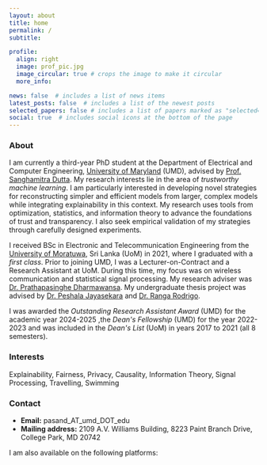 ```yaml
---
layout: about
title: home
permalink: /
subtitle:

profile:
  align: right
  image: prof_pic.jpg
  image_circular: true # crops the image to make it circular
  more_info:

news: false  # includes a list of news items
latest_posts: false  # includes a list of the newest posts
selected_papers: false # includes a list of papers marked as "selected={true}"
social: true  # includes social icons at the bottom of the page
---
```


### About
I am currently a third-year PhD student at the Department of Electrical and Computer Engineering, [University of Maryland](https://umd.edu/) (UMD), advised by [Prof. Sanghamitra Dutta](https://sites.google.com/site/sanghamitraweb/). My research interests lie in the area of *trustworthy machine learning*. I am particularly interested in developing novel strategies for reconstructing simpler and efficient models from larger, complex models while integrating explainability in this context. My research uses tools from optimization, statistics, and information theory to advance the foundations of trust and transparency. I also seek empirical validation of my strategies through carefully designed experiments.

I received BSc in Electronic and Telecommunication Engineering from the [University of Moratuwa](https://uom.lk/), Sri Lanka (UoM) in 2021, where I graduated with a *first class*. Prior to joining UMD, I was a Lecturer-on-Contract and a Research Assistant at UoM. During this time, my focus was on wireless communication and statistical signal processing. My research adviser was [Dr. Prathapasinghe Dharmawansa](https://sites.google.com/view/prathapasinghe/home). My undergraduate thesis project was advised by [Dr. Peshala Jayasekara](https://peshala.staff.uom.lk/projects/) and [Dr. Ranga Rodrigo](https://ent.uom.lk/team/dr-ranga-rodrigo/).

I was awarded the *Outstanding Research Assistant Award* (UMD) for the academic year 2024-2025 ,the *Dean's Fellowship* (UMD) for the year 2022-2023 and was included in the *Dean's List* (UoM) in years 2017 to 2021 (all 8 semesters).

### Interests
Explainability, Fairness, Privacy, Causality, Information Theory, Signal Processing, Travelling, Swimming

### Contact
- **Email:** pasand_AT_umd_DOT_edu
- **Mailing address:** 2109 A.V. Williams Building, 8223 Paint Branch Drive, College Park, MD 20742

I am also available on the following platforms:

